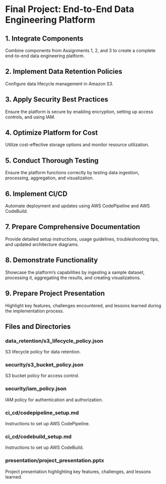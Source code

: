 # Final Project: End-to-End Data Engineering Platform

## 1. Integrate Components
Combine components from Assignments 1, 2, and 3 to create a complete end-to-end data engineering platform.

## 2. Implement Data Retention Policies
Configure data lifecycle management in Amazon S3.

## 3. Apply Security Best Practices
Ensure the platform is secure by enabling encryption, setting up access controls, and using IAM.

## 4. Optimize Platform for Cost
Utilize cost-effective storage options and monitor resource utilization.

## 5. Conduct Thorough Testing
Ensure the platform functions correctly by testing data ingestion, processing, aggregation, and visualization.

## 6. Implement CI/CD
Automate deployment and updates using AWS CodePipeline and AWS CodeBuild.

## 7. Prepare Comprehensive Documentation
Provide detailed setup instructions, usage guidelines, troubleshooting tips, and updated architecture diagrams.

## 8. Demonstrate Functionality
Showcase the platform’s capabilities by ingesting a sample dataset, processing it, aggregating the results, and creating visualizations.

## 9. Prepare Project Presentation
Highlight key features, challenges encountered, and lessons learned during the implementation process.

## Files and Directories

### data_retention/s3_lifecycle_policy.json
S3 lifecycle policy for data retention.

### security/s3_bucket_policy.json
S3 bucket policy for access control.

### security/iam_policy.json
IAM policy for authentication and authorization.

### ci_cd/codepipeline_setup.md
Instructions to set up AWS CodePipeline.

### ci_cd/codebuild_setup.md
Instructions to set up AWS CodeBuild.

### presentation/project_presentation.pptx
Project presentation highlighting key features, challenges, and lessons learned.

